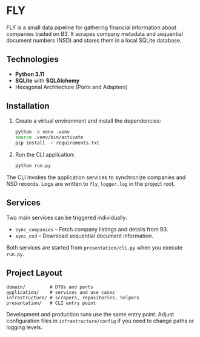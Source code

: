 # FLY

FLY is a small data pipeline for gathering financial information about companies traded on B3. It scrapes company metadata and sequential document numbers (NSD) and stores them in a local SQLite database.

## Technologies

- **Python 3.11**
- **SQLite** with **SQLAlchemy**
- Hexagonal Architecture (Ports and Adapters)

## Installation

1. Create a virtual environment and install the dependencies:
   ```bash
   python -m venv .venv
   source .venv/bin/activate
   pip install -r requirements.txt
   ```

2. Run the CLI application:
   ```bash
   python run.py
   ```

The CLI invokes the application services to synchronize companies and NSD records. Logs are written to `fly_logger.log` in the project root.

## Services

Two main services can be triggered individually:

- `sync_companies` – Fetch company listings and details from B3.
- `sync_nsd` – Download sequential document information.

Both services are started from `presentation/cli.py` when you execute `run.py`.

## Project Layout

```
domain/         # DTOs and ports
application/    # services and use cases
infrastructure/ # scrapers, repositories, helpers
presentation/   # CLI entry point
```

Development and production runs use the same entry point. Adjust configuration files in `infrastructure/config` if you need to change paths or logging levels.
